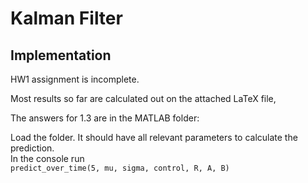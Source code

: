 # Kalman Filter

## Implementation
HW1 assignment is incomplete.

Most results so far are calculated out on the attached LaTeX file,

The answers for 1.3 are in the MATLAB folder:   

Load the folder. It should have all relevant parameters to calculate the prediction.   
In the console run   
`predict_over_time(5, mu, sigma, control, R, A, B)` 
